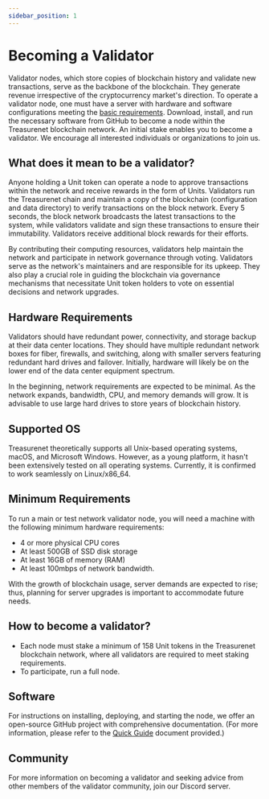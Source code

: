 ```yaml
---
sidebar_position: 1
---
```


# Becoming a Validator

Validator nodes, which store copies of blockchain history and validate new transactions, serve as the backbone of the blockchain. They generate revenue irrespective of the cryptocurrency market's direction. To operate a validator node, one must have a server with hardware and software configurations meeting the [basic requirements](#hardware-requirements). Download, install, and run the necessary software from GitHub to become a node within the Treasurenet blockchain network. An initial stake enables you to become a validator. We encourage all interested individuals or organizations to join us.

## What does it mean to be a validator?

Anyone holding a Unit token can operate a node to approve transactions within the network and receive rewards in the form of Units. Validators run the Treasurenet chain and maintain a copy of the blockchain (configuration and data directory) to verify transactions on the block network. Every 5 seconds, the block network broadcasts the latest transactions to the system, while validators validate and sign these transactions to ensure their immutability. Validators receive additional block rewards for their efforts.

By contributing their computing resources, validators help maintain the network and participate in network governance through voting. Validators serve as the network's maintainers and are responsible for its upkeep. They also play a crucial role in guiding the blockchain via governance mechanisms that necessitate Unit token holders to vote on essential decisions and network upgrades.

## Hardware Requirements

Validators should have redundant power, connectivity, and storage backup at their data center locations. They should have multiple redundant network boxes for fiber, firewalls, and switching, along with smaller servers featuring redundant hard drives and failover. Initially, hardware will likely be on the lower end of the data center equipment spectrum.

In the beginning, network requirements are expected to be minimal. As the network expands, bandwidth, CPU, and memory demands will grow. It is advisable to use large hard drives to store years of blockchain history.

## Supported OS

Treasurenet theoretically supports all Unix-based operating systems, macOS, and Microsoft Windows. However, as a young platform, it hasn't been extensively tested on all operating systems. Currently, it is confirmed to work seamlessly on Linux/x86_64.

## Minimum Requirements

To run a main or test network validator node, you will need a machine with the following minimum hardware requirements:

- 4 or more physical CPU cores
- At least 500GB of SSD disk storage
- At least 16GB of memory (RAM)
- At least 100mbps of network bandwidth.

With the growth of blockchain usage, server demands are expected to rise; thus, planning for server upgrades is important to accommodate future needs.

## How to become a validator?

- Each node must stake a minimum of 158 Unit tokens in the Treasurenet blockchain network, where all validators are required to meet staking requirements.
- To participate, run a full node.

## Software

For instructions on installing, deploying, and starting the node, we offer an open-source GitHub project with comprehensive documentation. (For more information, please refer to the [Quick Guide](/docs/validators/quickStart/installation) document provided.)

## Community

For more information on becoming a validator and seeking advice from other members of the validator community, join our Discord server.
